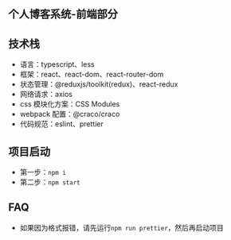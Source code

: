 ## 个人博客系统-前端部分

## 技术栈

- 语言：typescript、less
- 框架：react、react-dom、react-router-dom
- 状态管理：@reduxjs/toolkit(redux)、react-redux
- 网络请求：axios
- css 模块化方案：CSS Modules
- webpack 配置：@craco/craco
- 代码规范：eslint、prettier

## 项目启动

- 第一步：`npm i`
- 第二步：`npm start`

## FAQ
- 如果因为格式报错，请先运行`npm run prettier`，然后再启动项目
